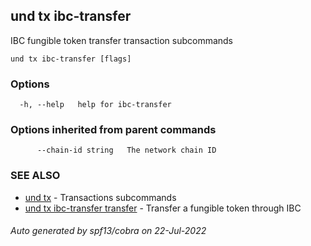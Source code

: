 ## und tx ibc-transfer

IBC fungible token transfer transaction subcommands

```
und tx ibc-transfer [flags]
```

### Options

```
  -h, --help   help for ibc-transfer
```

### Options inherited from parent commands

```
      --chain-id string   The network chain ID
```

### SEE ALSO

* [und tx](und_tx.md)	 - Transactions subcommands
* [und tx ibc-transfer transfer](und_tx_ibc-transfer_transfer.md)	 - Transfer a fungible token through IBC

###### Auto generated by spf13/cobra on 22-Jul-2022
